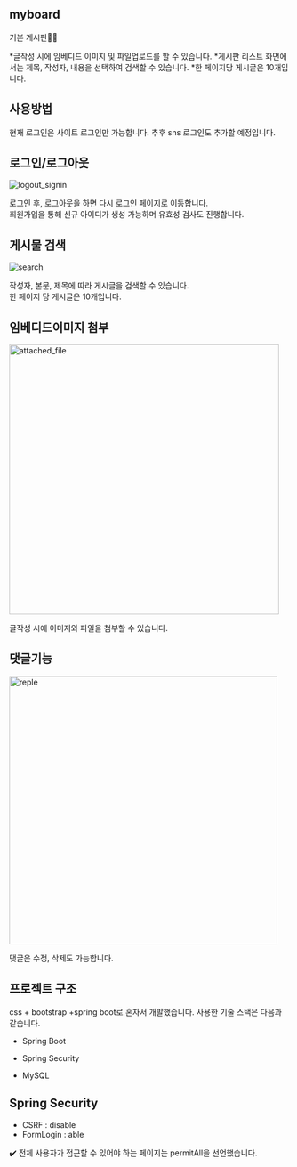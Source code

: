 ## myboard

기본 게시판👩‍💻


*글작성 시에 임베디드 이미지 및 파일업로드를 할 수 있습니다.
*게시판 리스트 화면에서는 제목, 작성자, 내용을 선택하여 검색할 수 있습니다.
*한 페이지당 게시글은 10개입니다.


## 사용방법

현재 로그인은 사이트 로그인만 가능합니다. 추후 sns 로그인도 추가할 예정입니다.

## 로그인/로그아웃

![logout_signin](https://user-images.githubusercontent.com/51586135/149766885-15fe0975-0066-4fc6-8cd4-80c9cac7afb4.gif)  

로그인 후, 로그아웃을 하면 다시 로그인 페이지로 이동합니다.  
회원가입을 통해 신규 아이디가 생성 가능하며 유효성 검사도 진행합니다.  


## 게시물 검색

![search](https://user-images.githubusercontent.com/51586135/149766872-146a35dc-d26f-4581-93f9-e7c320c11a03.gif)  

작성자, 본문, 제목에 따라 게시글을 검색할 수 있습니다.  
한 페이지 당 게시글은 10개입니다.  



## 임베디드이미지 첨부
<img width="485" alt="attached_file" src="https://user-images.githubusercontent.com/51586135/149767601-3d490ee7-f6c9-4f6b-9ab8-a5ac34a87e55.png">  

글작성 시에 이미지와 파일을 첨부할 수 있습니다.


## 댓글기능

<img width="482" alt="reple" src="https://user-images.githubusercontent.com/51586135/149767606-6e06ca6a-ea7e-4543-86cc-4248f72fbc1d.png">

댓글은 수정, 삭제도 가능합니다.



## 프로젝트 구조

css + bootstrap +spring boot로 혼자서 개발했습니다.
사용한 기술 스택은 다음과 같습니다.


* Spring Boot

* Spring Security

* MySQL


## Spring Security

* CSRF : disable
* FormLogin : able


✔️ 전체 사용자가 접근할 수 있어야 하는 페이지는 permitAll을 선언했습니다.

